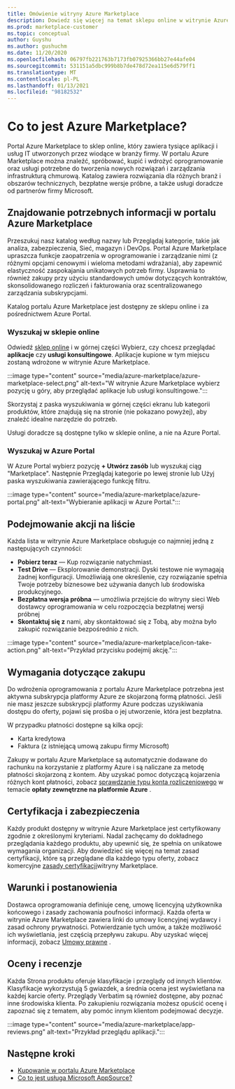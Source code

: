 ```yaml
---
title: Omówienie witryny Azure Marketplace
description: Dowiedz się więcej na temat sklepu online w witrynie Azure Marketplace oraz możliwości znajdowania i wypróbowania oprogramowania i rozwiązań.
ms.prod: marketplace-customer
ms.topic: conceptual
author: Guyshu
ms.author: gushuchm
ms.date: 11/20/2020
ms.openlocfilehash: 06797fb221763b7173fb07925366bb27e44afe04
ms.sourcegitcommit: 531151a5dbc999b8b7de478d72ea115e6d579ff1
ms.translationtype: MT
ms.contentlocale: pl-PL
ms.lasthandoff: 01/13/2021
ms.locfileid: "98182532"
---
```

# <a name="what-is-azure-marketplace"></a>Co to jest Azure Marketplace?

Portal Azure Marketplace to sklep online, który zawiera tysiące aplikacji i usług IT utworzonych przez wiodące w branży firmy. W portalu Azure Marketplace można znaleźć, spróbować, kupić i wdrożyć oprogramowanie oraz usługi potrzebne do tworzenia nowych rozwiązań i zarządzania infrastrukturą chmurową. Katalog zawiera rozwiązania dla różnych branż i obszarów technicznych, bezpłatne wersje próbne, a także usługi doradcze od partnerów firmy Microsoft.

## <a name="find-what-you-need-in-azure-marketplace"></a>Znajdowanie potrzebnych informacji w portalu Azure Marketplace

Przeszukuj nasz katalog według nazwy lub Przeglądaj kategorie, takie jak analiza, zabezpieczenia, Sieć, magazyn i DevOps. Portal Azure Marketplace upraszcza funkcje zaopatrzenia w oprogramowanie i zarządzanie nimi (z różnymi opcjami cenowymi i wieloma metodami wdrażania), aby zapewnić elastyczność zaspokajania unikatowych potrzeb firmy. Usprawnia to również zakupy przy użyciu standardowych umów dotyczących kontraktów, skonsolidowanego rozliczeń i fakturowania oraz scentralizowanego zarządzania subskrypcjami.

Katalog portalu Azure Marketplace jest dostępny ze sklepu online i za pośrednictwem Azure Portal.  

### <a name="search-the-online-store"></a>Wyszukaj w sklepie online

Odwiedź [sklep online](https://azuremarketplace.microsoft.com/) i w górnej części Wybierz, czy chcesz przeglądać **aplikacje** czy **usługi konsultingowe**. Aplikacje kupione w tym miejscu zostaną wdrożone w witrynie Azure Marketplace.

:::image type="content" source="media/azure-marketplace/azure-marketplace-select.png" alt-text="W witrynie Azure Marketplace wybierz pozycję u góry, aby przeglądać aplikacje lub usługi konsultingowe.":::

Skorzystaj z paska wyszukiwania w górnej części ekranu lub kategorii produktów, które znajdują się na stronie (nie pokazano powyżej), aby znaleźć idealne narzędzie do potrzeb.

Usługi doradcze są dostępne tylko w sklepie online, a nie na Azure Portal.

### <a name="search-in-the-azure-portal"></a>Wyszukaj w Azure Portal

W Azure Portal wybierz pozycję **+ Utwórz zasób** lub wyszukaj ciąg "Marketplace". Następnie Przeglądaj kategorie po lewej stronie lub Użyj paska wyszukiwania zawierającego funkcję filtru.

:::image type="content" source="media/azure-marketplace/azure-portal.png" alt-text="Wybieranie aplikacji w Azure Portal.":::

## <a name="take-action-on-a-listing"></a>Podejmowanie akcji na liście

Każda lista w witrynie Azure Marketplace obsługuje co najmniej jedną z następujących czynności:

- **Pobierz teraz** — Kup rozwiązanie natychmiast.
- **Test Drive** — Eksplorowanie demonstracji. Dyski testowe nie wymagają żadnej konfiguracji. Umożliwiają one określenie, czy rozwiązanie spełnia Twoje potrzeby biznesowe bez używania danych lub środowiska produkcyjnego.
- **Bezpłatna wersja próbna** — umożliwia przejście do witryny sieci Web dostawcy oprogramowania w celu rozpoczęcia bezpłatnej wersji próbnej
- **Skontaktuj się z** nami, aby skontaktować się z Tobą, aby można było zakupić rozwiązanie bezpośrednio z nich.

:::image type="content" source="media/azure-marketplace/icon-take-action.png" alt-text="Przykład przycisku podejmij akcję.":::

## <a name="purchasing-requirements"></a>Wymagania dotyczące zakupu

Do wdrożenia oprogramowania z portalu Azure Marketplace potrzebna jest aktywna subskrypcja platformy Azure ze skojarzoną formą płatności. Jeśli nie masz jeszcze subskrypcji platformy Azure podczas uzyskiwania dostępu do oferty, pojawi się prośba o jej utworzenie, która jest bezpłatna.

W przypadku płatności dostępne są kilka opcji:  

- Karta kredytowa
- Faktura (z istniejącą umową zakupu firmy Microsoft)

Zakupy w portalu Azure Marketplace są automatycznie dodawane do rachunku na korzystanie z platformy Azure i są naliczane za metodę płatności skojarzoną z kontem. Aby uzyskać pomoc dotyczącą kojarzenia różnych kont płatności, zobacz [sprawdzanie typu konta rozliczeniowego](/azure/cost-management-billing/understand/understand-azure-marketplace-charges#check-billing-account-type) w temacie **opłaty zewnętrzne na platformie Azure** .

## <a name="certification-and-security"></a>Certyfikacja i zabezpieczenia

Każdy produkt dostępny w witrynie Azure Marketplace jest certyfikowany zgodnie z określonymi kryteriami. Nadal zachęcamy do dokładnego przeglądania każdego produktu, aby upewnić się, że spełnia on unikatowe wymagania organizacji. Aby dowiedzieć się więcej na temat zasad certyfikacji, które są przeglądane dla każdego typu oferty, zobacz komercyjne [zasady certyfikacji](/legal/marketplace/certification-policies)witryny Marketplace.

## <a name="terms-and-conditions"></a>Warunki i postanowienia

Dostawca oprogramowania definiuje cenę, umowę licencyjną użytkownika końcowego i zasady zachowania poufności informacji. Każda oferta w witrynie Azure Marketplace zawiera linki do umowy licencyjnej wydawcy i zasad ochrony prywatności. Potwierdzanie tych umów, a także możliwość ich wyświetlania, jest częścią przepływu zakupu. Aby uzyskać więcej informacji, zobacz [Umowy prawne](legal-contracts.md) .

## <a name="ratings-and-reviews"></a>Oceny i recenzje

Każda Strona produktu oferuje klasyfikacje i przeglądy od innych klientów. Klasyfikacje wykorzystują 5 gwiazdek, a średnia ocena jest wyświetlana na każdej karcie oferty. Przeglądy Verbatim są również dostępne, aby poznać inne środowiska klienta. Po zakupieniu rozwiązania możesz opuścić ocenę i zapoznać się z tematem, aby pomóc innym klientom podejmować decyzje.

:::image type="content" source="media/azure-marketplace/app-reviews.png" alt-text="Przykład przeglądu aplikacji.":::

## <a name="next-steps"></a>Następne kroki

- [Kupowanie w portalu Azure Marketplace](azure-purchasing-invoicing.md)
- [Co to jest usługa Microsoft AppSource?](appsource-overview.md)